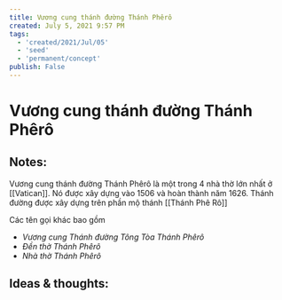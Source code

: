```yaml
---
title: Vương cung thánh đường Thánh Phêrô
created: July 5, 2021 9:57 PM
tags:
  - 'created/2021/Jul/05'
  - 'seed'
  - 'permanent/concept'
publish: False
---
```

# Vương cung thánh đường Thánh Phêrô

## Notes:
Vương cung thánh đường Thánh Phêrô là một trong 4 nhà thờ lớn nhất ở [[Vatican]]. Nó được xây dựng vào 1506 và hoàn thành năm 1626. Thánh đường được xây dựng trên phần mộ thánh [[Thánh Phê Rô]]

Các tên gọi khác bao gồm 
- _Vương cung Thánh đường Tông Tòa Thánh Phêrô_
- _Đền thờ Thánh Phêrô_
- _Nhà thờ Thánh Phêrô_

## Ideas & thoughts:
